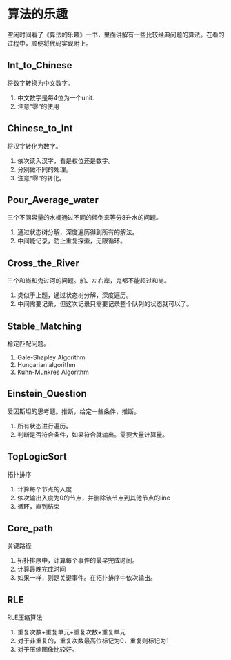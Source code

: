 # 算法的乐趣

空闲时间看了《算法的乐趣》一书，里面讲解有一些比较经典问题的算法。在看的过程中，顺便将代码实现附上。

## Int_to_Chinese

将数字转换为中文数字。

1. 中文数字是每4位为一个unit.
2. 注意“零”的使用

## Chinese_to_Int

将汉字转化为数字。

1. 依次读入汉字，看是权位还是数字。
2. 分别做不同的处理。
3. 注意“零”的转化。

## Pour_Average_water

三个不同容量的水桶通过不同的倾倒来等分8升水的问题。

1. 通过状态树分解，深度遍历得到所有的解法。
2. 中间能记录，防止重复探索，无限循环。

## Cross_the_River

三个和尚和鬼过河的问题。船、左右岸，鬼都不能超过和尚。

1. 类似于上题，通过状态树分解，深度遍历。
2. 中间需要记录，但这次记录只需要记录整个队列的状态就可以了。

## Stable_Matching

稳定匹配问题。

1. Gale-Shapley Algorithm
2. Hungarian algorithm
3. Kuhn-Munkres Algorithm

## Einstein_Question

爱因斯坦的思考题。推断，给定一些条件，推断。

1. 所有状态进行遍历。
2. 判断是否符合条件，如果符合就输出。需要大量计算量。

## TopLogicSort

拓扑排序

1. 计算每个节点的入度
2. 依次输出入度为0的节点，并删除该节点到其他节点的line
3. 循环，直到结束

## Core_path

关键路径

1. 拓扑排序中，计算每个事件的最早完成时间。
2. 计算最晚完成时间
3. 如果一样，则是关键事件。在拓扑排序中依次输出。

## RLE

RLE压缩算法

1. 重复次数+重复单元+重复次数+重复单元
2. 对于非重复的，重复次数最高位标记为0，重复则标记为1
3. 对于压缩图像比较好。

